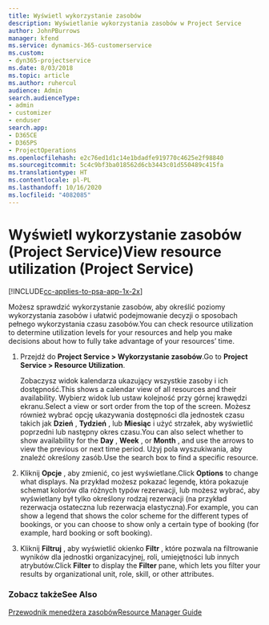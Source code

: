 ```yaml
---
title: Wyświetl wykorzystanie zasobów
description: Wyświetlanie wykorzystania zasobów w Project Service
author: JohnPBurrows
manager: kfend
ms.service: dynamics-365-customerservice
ms.custom:
- dyn365-projectservice
ms.date: 8/03/2018
ms.topic: article
ms.author: ruhercul
audience: Admin
search.audienceType:
- admin
- customizer
- enduser
search.app:
- D365CE
- D365PS
- ProjectOperations
ms.openlocfilehash: e2c76ed1d1c14e1bdadfe919770c4625e2f98840
ms.sourcegitcommit: 5c4c9bf3ba018562d6cb3443c01d550489c415fa
ms.translationtype: HT
ms.contentlocale: pl-PL
ms.lasthandoff: 10/16/2020
ms.locfileid: "4082085"
---
```

# <a name="view-resource-utilization-project-service"></a><span data-ttu-id="84d80-103">Wyświetl wykorzystanie zasobów (Project Service)</span><span class="sxs-lookup"><span data-stu-id="84d80-103">View resource utilization (Project Service)</span></span>

[!INCLUDE[cc-applies-to-psa-app-1x-2x](../includes/cc-applies-to-psa-app-1x-2x.md)]

<span data-ttu-id="84d80-104">Możesz sprawdzić wykorzystanie zasobów, aby określić poziomy wykorzystania zasobów i ułatwić podejmowanie decyzji o sposobach pełnego wykorzystania czasu zasobów.</span><span class="sxs-lookup"><span data-stu-id="84d80-104">You can check resource utilization to determine utilization levels for your resources and help you make decisions about how to fully take advantage of your resources’ time.</span></span>  
  
1. <span data-ttu-id="84d80-105">Przejdź do **Project Service > Wykorzystanie zasobów**.</span><span class="sxs-lookup"><span data-stu-id="84d80-105">Go to **Project Service > Resource Utilization**.</span></span> 

     <span data-ttu-id="84d80-106">Zobaczysz widok kalendarza ukazujący wszystkie zasoby i ich dostępność.</span><span class="sxs-lookup"><span data-stu-id="84d80-106">This shows a calendar view of all resources and their availability.</span></span> <span data-ttu-id="84d80-107">Wybierz widok lub ustaw kolejność przy górnej krawędzi ekranu.</span><span class="sxs-lookup"><span data-stu-id="84d80-107">Select a view or sort order from the top of the screen.</span></span> <span data-ttu-id="84d80-108">Możesz również wybrać opcję ukazywania dostępności dla jednostek czasu takich jak **Dzień** , **Tydzień** , lub **Miesiąc** i użyć strzałek, aby wyświetlić poprzedni lub następny okres czasu.</span><span class="sxs-lookup"><span data-stu-id="84d80-108">You can also select whether to show availability for the **Day** , **Week** , or **Month** , and use the arrows to view the previous or next time period.</span></span> <span data-ttu-id="84d80-109">Użyj pola wyszukiwania, aby znaleźć określony zasób.</span><span class="sxs-lookup"><span data-stu-id="84d80-109">Use the search box to find a specific resource.</span></span>      
  
2. <span data-ttu-id="84d80-110">Kliknij **Opcje** , aby zmienić, co jest wyświetlane.</span><span class="sxs-lookup"><span data-stu-id="84d80-110">Click **Options** to change what displays.</span></span> <span data-ttu-id="84d80-111">Na przykład możesz pokazać legendę, która pokazuje schemat kolorów dla różnych typów rezerwacji, lub możesz wybrać, aby wyświetlany był tylko określony rodzaj rezerwacji (na przykład rezerwacja ostateczna lub rezerwacja elastyczna).</span><span class="sxs-lookup"><span data-stu-id="84d80-111">For example, you can show a legend that shows the color scheme for the different types of bookings, or you can choose to show only a certain type of booking (for example, hard booking or soft booking).</span></span>  

3. <span data-ttu-id="84d80-112">Kliknij **Filtruj** , aby wyświetlić okienko **Filtr** , które pozwala na filtrowanie wyników dla jednostki organizacyjnej, roli, umiejętności lub innych atrybutów.</span><span class="sxs-lookup"><span data-stu-id="84d80-112">Click **Filter** to display the **Filter** pane, which lets you filter your results by organizational unit, role, skill, or other attributes.</span></span>  
  
### <a name="see-also"></a><span data-ttu-id="84d80-113">Zobacz także</span><span class="sxs-lookup"><span data-stu-id="84d80-113">See Also</span></span>  
 [<span data-ttu-id="84d80-114">Przewodnik menedżera zasobów</span><span class="sxs-lookup"><span data-stu-id="84d80-114">Resource Manager Guide</span></span>](../psa/resource-manager-guide.md)
